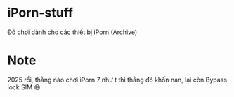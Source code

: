 # iPorn-stuff
Đồ chơi dành cho các thiết bị iPorn (Archive)

# Note
2025 rồi, thằng nào chơi iPorn 7 như t thì thằng đó khốn nạn, lại còn Bypass lock SIM 😄
